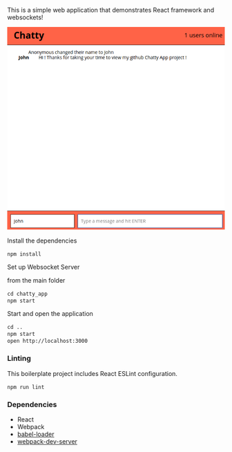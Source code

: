 This is a simple web application that demonstrates React framework and websockets!

!["screenshot description"](https://github.com/jpftolentino/ChattyApp/blob/master/docs/ChattyApp.png?raw=true)

Install the dependencies

```
npm install
```
Set up Websocket Server

from the main folder

```
cd chatty_app
npm start
```

Start and open the application

```
cd ..
npm start
open http://localhost:3000
```

### Linting

This boilerplate project includes React ESLint configuration.

```
npm run lint
```

### Dependencies

* React
* Webpack
* [babel-loader](https://github.com/babel/babel-loader)
* [webpack-dev-server](https://github.com/webpack/webpack-dev-server)
